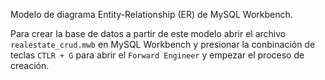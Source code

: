 Modelo de diagrama Entity-Relationship (ER) de MySQL Workbench.

Para crear la base de datos a partir de este modelo abrir el archivo `realestate_crud.mwb` en MySQL Workbench y presionar la conbinación de teclas `CTLR + G` para abrir el `Forward Engineer` y empezar el proceso de creación.
